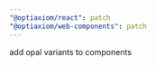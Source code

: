 ```yaml
---
"@optiaxiom/react": patch
"@optiaxiom/web-components": patch
---
```


add opal variants to components
